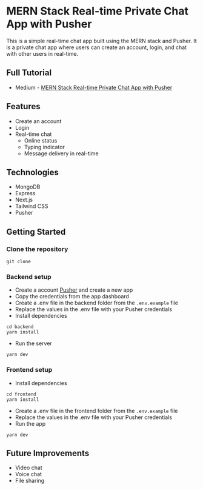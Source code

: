 # MERN Stack Real-time Private Chat App with Pusher

This is a simple real-time chat app built using the MERN stack and Pusher. It is a private chat app where users can create an account, login, and chat with other users in real-time.

## Full Tutorial
- Medium - [MERN Stack Real-time Private Chat App with Pusher](https://medium.com/p/6b0b0b6c1b0a)

## Features
- Create an account
- Login
- Real-time chat
  - Online status
  - Typing indicator
  - Message delivery in real-time

## Technologies
- MongoDB
- Express
- Next.js
- Tailwind CSS
- Pusher

## Getting Started
### Clone the repository
```
git clone
```

### Backend setup

- Create a account [Pusher](https://pusher.com/) and create a new app
- Copy the credentials from the app dashboard
- Create a .env file in the backend folder from the `.env.example` file
- Replace the values in the .env file with your Pusher credentials
- Install dependencies
```
cd backend
yarn install
```
- Run the server
```
yarn dev
```

### Frontend setup
- Install dependencies
```
cd frontend
yarn install
```
- Create a .env file in the frontend folder from the `.env.example` file
- Replace the values in the .env file with your Pusher credentials
- Run the app
```
yarn dev
```

## Future Improvements
- Video chat
- Voice chat
- File sharing